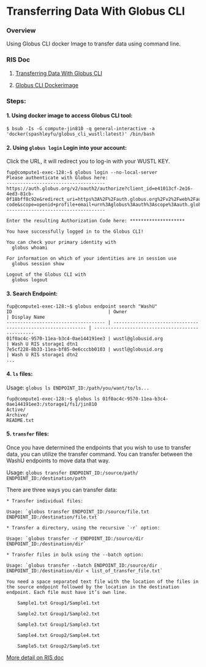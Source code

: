 # Transferring Data With Globus CLI

### Overview

Using Globus CLI docker Image to transfer data using command line.

### RIS Doc

1. [Transferring Data With Globus CLI](https://docs.ris.wustl.edu/doc/storage/globus-cli.html#globus-cli)

2. [Globus CLI Dockerimage](https://docs.ris.wustl.edu/doc/compute/recipes/tools/globus-cli-dockerimage.html?highlight=globus%20docker)

### Steps:

#### 1. Using docker image to access Globus CLI tool:

```
$ bsub -Is -G compute-jin810 -q general-interactive -a 'docker(spashleyfu/globus_cli_wustl:latest)' /bin/bash

```

#### 2. Using `globus login` Login into your account:

Click the URL, it will redirect you to log-in with your WUSTL KEY.

```
fup@compute1-exec-128:~$ globus login --no-local-server
Please authenticate with Globus here:
------------------------------------
https://auth.globus.org/v2/oauth2/authorize?client_id=e41013cf-2e16-4ed3-81cb-0f18bff8c92e&redirect_uri=https%3A%2F%2Fauth.globus.org%2Fv2%2Fweb%2Fauth-code&scope=openid+profile+email+urn%3Aglobus%3Aauth%3Ascope%3Aauth.globus.org%3Aview_identity_set+urn%3Aglobus%3Aauth%3Ascope%3Atransfer.api.globus.org%3Aall&state=_default&response_type=code&access_type=offline&prompt=login
------------------------------------

Enter the resulting Authorization Code here: ********************

You have successfully logged in to the Globus CLI!

You can check your primary identity with
  globus whoami

For information on which of your identities are in session use
  globus session show

Logout of the Globus CLI with
  globus logout

```

#### 3. Search Endpoint:

```
fup@compute1-exec-128:~$ globus endpoint search "WashU"
ID                                   | Owner                                                        | Display Name                                    
------------------------------------ | ------------------------------------------------------------ | ------------------------------------------------
01f0ac4c-9570-11ea-b3c4-0ae144191ee3 | wustl@globusid.org                                           | Wash U RIS storage1 dtn1                        
7e5cf228-8b33-11ea-bf85-0e6cccbb0103 | wustl@globusid.org                                           | Wash U RIS storage1 dtn2                        
...

```

#### 4. `ls` files:

Usage: `globus ls ENDPOINT_ID:/path/you/want/to/ls...`

```
fup@compute1-exec-128:~$ globus ls 01f0ac4c-9570-11ea-b3c4-0ae144191ee3:/storage1/fs1/jin810
Active/
Archive/
README.txt

```

#### 5. `transfer` files:

Once you have determined the endpoints that you wish to use to transfer data, you can utilize the transfer command. 
You can transfer between the WashU endpoints to move data that way.

Usage: `globus transfer ENDPOINT_ID:/source/path/ ENDPOINT_ID:/destination/path`

There are three ways you can transfer data:

```
* Transfer individual files:
    
Usage: `globus transfer ENDPOINT_ID:/source/file.txt ENDPOINT_ID:/destination/file.txt`

* Transfer a directory, using the recursive `-r` option:

Usage: `globus transfer -r ENDPOINT_ID:/source/dir ENDPOINT_ID:/destination/dir`

* Transfer files in bulk using the --batch option:

Usage: `globus transfer --batch ENDPOINT_ID:/source/dir ENDPOINT_ID:/destination/dir < list_of_transfer_file.txt`

You need a space separated text file with the location of the files in the source endpoint followed by the location in the destination endpoint. Each file must have it’s own line.

    Sample1.txt Group1/Sample1.txt

    Sample2.txt Group1/Sample2.txt

    Sample3.txt Group1/Sample3.txt

    Sample4.txt Group2/Sample4.txt

    Sample5.txt Group2/Sample5.txt

```

[More detail on RIS doc](https://docs.ris.wustl.edu/doc/storage/globus-cli.html#globus-transfer-command)







